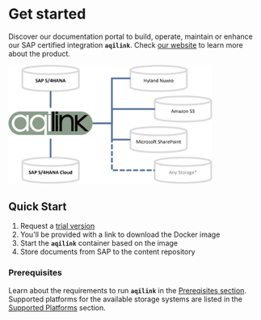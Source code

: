 # Get started

Discover our documentation portal to build, operate, maintain or enhance our SAP certified integration **`aqilink`**. Check [our website](https://aqipro.com) to learn more about the product.


   <img src="_media/architecture_1.png" width="80%" border="0" alt="aqipro - High Level Architecture"/>


## Quick Start
1) Request a [trial version](https://try.aqipro.com)
2) You'll be provided with a link to download the Docker image
3) Start the **`aqilink`** container based on the image
4) Store documents from SAP to the content repository


### Prerequisites 
Learn about the requirements to run **`aqilink`** in the [Prereqisites section](/aqilink/readme.md#prerequisites). Supported platforms for the available storage systems are listed in the [Supported Platforms](/aqilink/readme.md#supported-platforms) section.
